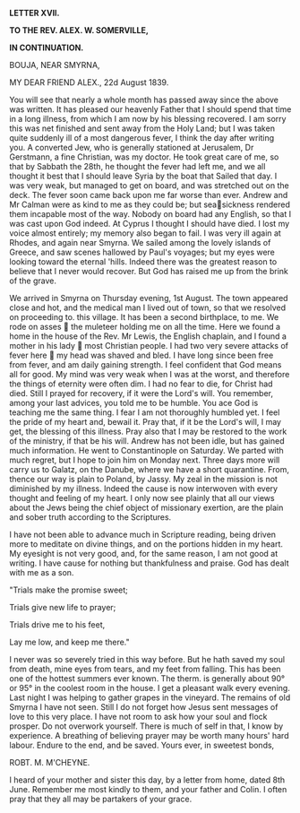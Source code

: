 ﻿**LETTER XVII.**

**TO THE REV. ALEX. W. SOMERVILLE,**

**IN CONTINUATION.**

BOUJA, NEAR SMYRNA,

MY DEAR FRIEND ALEX., 	22d August 1839.

You will see that nearly a whole month has passed away since the above was written. It has pleased our heavenly Father that I should spend that time in a long illness, from which I am now by his blessing recovered. I am sorry this was net finished and sent away from the Holy Land; but I was taken quite suddenly ill of a most dangerous fever, I think the day after writing you. A converted Jew, who is generally stationed at Jerusalem, Dr Gerstmann, a fine Christian, was my doctor. He took great care of me, so that by Sabbath the 28th, he thought the fever had left me, and we all thought it best that I should leave Syria by the boat that Sailed that day. I was very weak, but managed to get on board, and was stretched out on the deck. The fever soon came back upon me far worse than ever. Andrew and Mr Calman were as kind to me as they could be; but seasickness rendered them incapable most of the way. Nobody on board had any English, so that I was cast upon God indeed. At Cyprus I thought I should have died. I lost my voice almost entirely; my memory also began to fail. I was very ill again at Rhodes, and again near Smyrna.  We sailed among the lovely islands of Greece, and saw scenes hallowed by Paul's voyages; but my eyes were looking toward the eternal 'hills. Indeed there was the greatest reason to believe that I never would recover. But God has raised me up from the brink of the grave.

We arrived in Smyrna on Thursday evening, 1st August. The town appeared close and hot, and the medical man I lived out of town, so that we resolved on proceeding to. this village. It has been a second birthplace, to me.   We rode on asses  the muleteer holding me on all the time. Here we found a home in the house of the Rev. Mr Lewis, the English chaplain, and I found a mother in his lady  most Christian people. I had two very severe attacks of fever here  my head was shaved and bled. I have long since been free from fever, and am daily gaining strength. I feel confident that God means all for good. My mind was very weak when I was at the worst, and therefore the things of eternity were often dim. I had no fear to die, for Christ had died. Still I prayed for recovery, if it were the Lord's will. You remember, among your last advices, you told me to be humble. You ace God is teaching me the same thing. I fear I am not thoroughly humbled yet. I feel the pride of my heart and, bewail it. Pray that, if it be the Lord's will, I may get, the blessing of this illness. Pray also that I may be restored to the work of the ministry, if that be his will. Andrew has not been idle, but has gained much information. He went to Constantinople on Saturday. We parted with much regret, but I hope to join him on Monday next. Three days more will carry us to Galatz, on the Danube, where we have a short quarantine. From, thence our way is plain to Poland, by Jassy.  My zeal in the mission is not diminished by my illness. Indeed the cause is now interwoven with every thought and feeling of my heart. I only now see plainly that all our views about the Jews being the chief object of missionary exertion, are the plain and sober truth according to the Scriptures.

I have not been able to advance much in Scripture reading, being driven more to meditate on divine things, and on the portions hidden in my heart. My eyesight is not very good, and, for the same reason, I am not good at writing. I have cause for nothing but thankfulness and praise. God has dealt with me as a son.

"Trials make the promise sweet; 

Trials give new life to prayer; 

Trials drive me to his feet, 

Lay me low, and keep me there."

I never was so severely tried in this way before. But he hath saved my soul from death, mine eyes from tears, and my feet from falling. This has been one of the hottest summers ever known. The therm. is generally about 90° or 95° in the coolest room in the house. I get a pleasant walk every evening. Last night I was helping to gather grapes in the vineyard. The remains of old Smyrna I have not seen. Still I do not forget how Jesus sent messages of love to this very place. I have not room to ask how your soul and flock prosper. Do not overwork yourself. There is much of self in that, I know by experience. A breathing of believing prayer may be worth many hours' hard labour. Endure to the end, and be saved. Yours ever, in sweetest bonds,

ROBT. M. M'CHEYNE.

I heard of your mother and sister this day, by a letter from home, dated 8th June. Remember me most kindly to them, and your father and Colin. I often pray that they all may be partakers of your grace.
